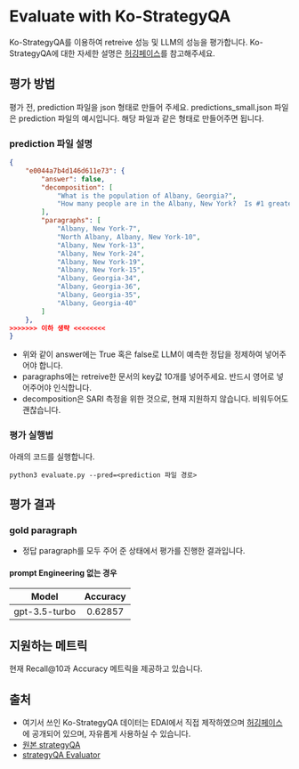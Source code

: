 # Evaluate with Ko-StrategyQA
Ko-StrategyQA를 이용하여 retreive 성능 및 LLM의 성능을 평가합니다.
Ko-StrategyQA에 대한 자세한 설명은 [허깅페이스](https://huggingface.co/datasets/vkehfdl1/Ko-StrategyQA)를 참고해주세요.

## 평가 방법
평가 전, prediction 파일을 json 형태로 만들어 주세요. predictions_small.json 파일은 prediction 파일의 예시입니다. 해당 파일과 같은 형태로 만들어주면 됩니다. 


### prediction 파일 설명
```json
{
    "e0044a7b4d146d611e73": {
        "answer": false,
        "decomposition": [
            "What is the population of Albany, Georgia?",
            "How many people are in the Albany, New York?  Is #1 greater than or equal to #2?"
        ],
        "paragraphs": [
            "Albany, New York-7",
            "North Albany, Albany, New York-10",
            "Albany, New York-13",
            "Albany, New York-24",
            "Albany, New York-19",
            "Albany, New York-15",
            "Albany, Georgia-34",
            "Albany, Georgia-36",
            "Albany, Georgia-35",
            "Albany, Georgia-40"
        ]
    },
>>>>>>> 이하 생략 <<<<<<<<
}
```
- 위와 같이 answer에는 True 혹은 false로 LLM이 예측한 정답을 정제하여 넣어주어야 합니다.
- paragraphs에는 retreive한 문서의 key값 10개를 넣어주세요. 반드시 영어로 넣어주어야 인식합니다.
- decomposition은 SARI 측정을 위한 것으로, 현재 지원하지 않습니다. 비워두어도 괜찮습니다.

### 평가 실행법

아래의 코드를 실행합니다.

```shell
python3 evaluate.py --pred=<prediction 파일 경로>
```

## 평가 결과

### gold paragraph

- 정답 paragraph를 모두 주어 준 상태에서 평가를 진행한 결과입니다.

#### prompt Engineering 없는 경우

| Model         | Accuracy |
|---------------|:--------:|
| gpt-3.5-turbo | 0.62857  |

## 지원하는 메트릭

현재 Recall@10과 Accuracy 메트릭을 제공하고 있습니다.

## 출처

- 여기서 쓰인 Ko-StrategyQA 데이터는 EDAI에서 직접 제작하였으며 [허깅페이스](https://huggingface.co/datasets/vkehfdl1/Ko-StrategyQA)에 공개되어 있으며,
  자유롭게 사용하실 수 있습니다.
- [원본 strategyQA](https://allenai.org/data/strategyqa)
- [strategyQA Evaluator](https://github.com/allenai/strategyqa-evaluator/tree/main)

